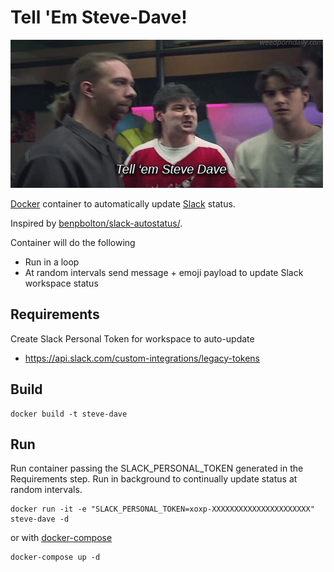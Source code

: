 # Tell 'Em Steve-Dave!

![steve-dave](https://raw.githubusercontent.com/ecliptik/steve-dave/master/steve-dave.gif)

[Docker](https://www.docker.com) container to automatically update [Slack](https://slack.com) status.

Inspired by [benpbolton/slack-autostatus/](https://github.com/benpbolton/slack-autostatus).

Container will do the following
- Run in a loop
- At random intervals send message + emoji payload to update Slack workspace status

## Requirements
Create Slack Personal Token for workspace to auto-update
 - https://api.slack.com/custom-integrations/legacy-tokens

## Build

```
docker build -t steve-dave
```

## Run

Run container passing the SLACK_PERSONAL_TOKEN generated in the Requirements step. Run in background to continually update status at random intervals.

```
docker run -it -e "SLACK_PERSONAL_TOKEN=xoxp-XXXXXXXXXXXXXXXXXXXXXX" steve-dave -d
```

or with [docker-compose](https://docs.docker.com/compose/)

```
docker-compose up -d
```
